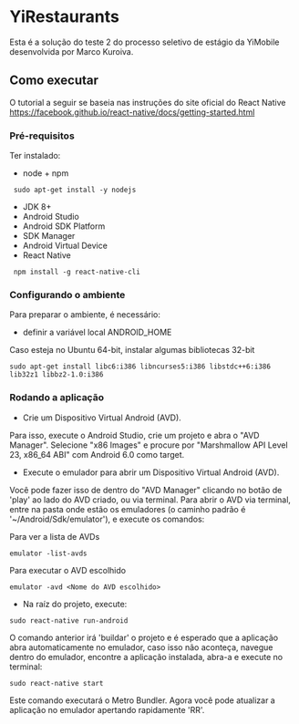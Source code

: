 # YiRestaurants

Esta é a solução do teste 2 do processo seletivo de estágio da YiMobile desenvolvida por Marco Kuroiva.

## Como executar

O tutorial a seguir se baseia nas instruções do site oficial do React Native https://facebook.github.io/react-native/docs/getting-started.html

### Pré-requisitos

Ter instalado:
 - node + npm
 ```
  sudo apt-get install -y nodejs
 ```
 - JDK 8+
 - Android Studio
  - Android SDK Platform
  - SDK Manager
  - Android Virtual Device
 - React Native
 ```
  npm install -g react-native-cli
 ```

### Configurando o ambiente

Para preparar o ambiente, é necessário:
 - definir a variável local ANDROID_HOME

Caso esteja no Ubuntu 64-bit, instalar algumas bibliotecas 32-bit

  ```
  sudo apt-get install libc6:i386 libncurses5:i386 libstdc++6:i386 lib32z1 libbz2-1.0:i386
  ```

### Rodando a aplicação

 - Crie um Dispositivo Virtual Android (AVD).

 Para isso, execute o Android Studio, crie um projeto e abra o "AVD Manager". Selecione "x86 Images" e procure por "Marshmallow API Level 23, x86_64 ABI" com Android 6.0 como target.

 - Execute o emulador para abrir um Dispositivo Virtual Android (AVD).

 Você pode fazer isso de dentro do "AVD Manager" clicando no botão de 'play' ao lado do AVD criado, ou via terminal. Para abrir o AVD via terminal, entre na pasta onde estão os emuladores (o caminho padrão é '~/Android/Sdk/emulator'), e execute os comandos:

Para ver a lista de AVDs
 ```
 emulator -list-avds

 ```
Para executar o AVD escolhido
```
emulator -avd <Nome do AVD escolhido>

```

 - Na raíz do projeto, execute:
```
sudo react-native run-android
```
O comando anterior irá 'buildar' o projeto e é esperado que a aplicação abra automaticamente no emulador, caso isso não aconteça, navegue dentro do emulador, encontre a aplicação instalada, abra-a e execute no terminal:
```
sudo react-native start
```
Este comando executará o Metro Bundler. Agora você pode atualizar a aplicação no emulador apertando rapidamente 'RR'.
